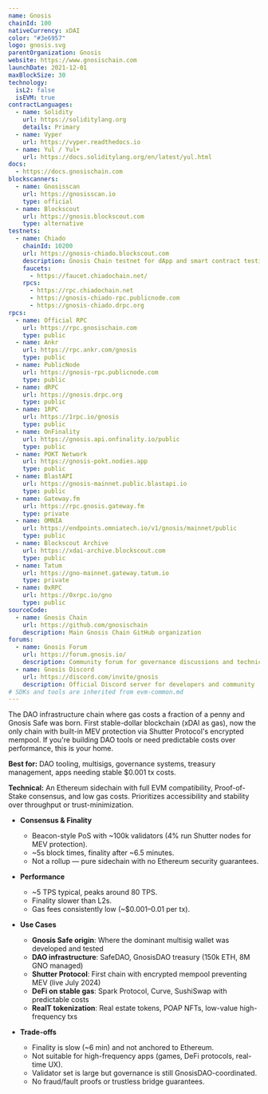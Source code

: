 ```yaml
---
name: Gnosis
chainId: 100
nativeCurrency: xDAI
color: "#3e6957"
logo: gnosis.svg
parentOrganization: Gnosis
website: https://www.gnosischain.com
launchDate: 2021-12-01
maxBlockSize: 30
technology:
  isL2: false
  isEVM: true
contractLanguages:
  - name: Solidity
    url: https://soliditylang.org
    details: Primary
  - name: Vyper
    url: https://vyper.readthedocs.io
  - name: Yul / Yul+
    url: https://docs.soliditylang.org/en/latest/yul.html
docs:
  - https://docs.gnosischain.com
blockscanners:
  - name: Gnosisscan
    url: https://gnosisscan.io
    type: official
  - name: Blockscout
    url: https://gnosis.blockscout.com
    type: alternative
testnets:
  - name: Chiado
    chainId: 10200
    url: https://gnosis-chiado.blockscout.com
    description: Gnosis Chain testnet for dApp and smart contract testing with fast confirmations.
    faucets:
      - https://faucet.chiadochain.net/
    rpcs:
      - https://rpc.chiadochain.net
      - https://gnosis-chiado-rpc.publicnode.com
      - https://gnosis-chiado.drpc.org
rpcs:
  - name: Official RPC
    url: https://rpc.gnosischain.com
    type: public
  - name: Ankr
    url: https://rpc.ankr.com/gnosis
    type: public
  - name: PublicNode
    url: https://gnosis-rpc.publicnode.com
    type: public
  - name: dRPC
    url: https://gnosis.drpc.org
    type: public
  - name: 1RPC
    url: https://1rpc.io/gnosis
    type: public
  - name: OnFinality
    url: https://gnosis.api.onfinality.io/public
    type: public
  - name: POKT Network
    url: https://gnosis-pokt.nodies.app
    type: public
  - name: BlastAPI
    url: https://gnosis-mainnet.public.blastapi.io
    type: public
  - name: Gateway.fm
    url: https://rpc.gnosis.gateway.fm
    type: private
  - name: OMNIA
    url: https://endpoints.omniatech.io/v1/gnosis/mainnet/public
    type: public
  - name: Blockscout Archive
    url: https://xdai-archive.blockscout.com
    type: public
  - name: Tatum
    url: https://gno-mainnet.gateway.tatum.io
    type: private
  - name: 0xRPC
    url: https://0xrpc.io/gno
    type: public
sourceCode:
  - name: Gnosis Chain
    url: https://github.com/gnosischain
    description: Main Gnosis Chain GitHub organization
forums:
  - name: Gnosis Forum
    url: https://forum.gnosis.io/
    description: Community forum for governance discussions and technical topics
  - name: Gnosis Discord
    url: https://discord.com/invite/gnosis
    description: Official Discord server for developers and community
# SDKs and tools are inherited from evm-common.md
---
```


The DAO infrastructure chain where gas costs a fraction of a penny and Gnosis Safe was born. First stable-dollar blockchain (xDAI as gas), now the only chain with built-in MEV protection via Shutter Protocol's encrypted mempool. If you're building DAO tools or need predictable costs over performance, this is your home.

**Best for:** DAO tooling, multisigs, governance systems, treasury management, apps needing stable $0.001 tx costs.

**Technical:** An Ethereum sidechain with full EVM compatibility, Proof-of-Stake consensus, and low gas costs. Prioritizes accessibility and stability over throughput or trust-minimization.

- **Consensus & Finality**
  - Beacon-style PoS with ~100k validators (4% run Shutter nodes for MEV protection).
  - ~5s block times, finality after ~6.5 minutes.
  - Not a rollup — pure sidechain with no Ethereum security guarantees.

- **Performance**
  - ~5 TPS typical, peaks around 80 TPS.
  - Finality slower than L2s.
  - Gas fees consistently low (~$0.001–0.01 per tx).

- **Use Cases**
  - **Gnosis Safe origin**: Where the dominant multisig wallet was developed and tested
  - **DAO infrastructure**: SafeDAO, GnosisDAO treasury (150k ETH, 8M GNO managed)
  - **Shutter Protocol**: First chain with encrypted mempool preventing MEV (live July 2024)
  - **DeFi on stable gas**: Spark Protocol, Curve, SushiSwap with predictable costs
  - **RealT tokenization**: Real estate tokens, POAP NFTs, low-value high-frequency txs

- **Trade-offs**
  - Finality is slow (~6 min) and not anchored to Ethereum.
  - Not suitable for high-frequency apps (games, DeFi protocols, real-time UX).
  - Validator set is large but governance is still GnosisDAO-coordinated.
  - No fraud/fault proofs or trustless bridge guarantees.
